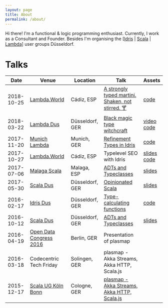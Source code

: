 ```yaml
---
layout: page
title: About
permalink: /about/
---
```


Hi there! I'm a functional & logic programming enthusiast. Currently, I work as a Consultant and Founder. Besides I'm organising the \[[Idris](https://www.meetup.com/idrisdus/) &#124; [Scala](https://www.meetup.com/scaladus/) &#124; [Lambda](https://www.meetup.com/lambdadus/)\] user groups Düsseldorf.

# Talks

| Date       | Venue | Location | Talk | Assets |
|------------|-------|----------|------|--------|
| 2018-10-25 | [Lambda.World](http://www.lambda.world/) | Cádiz, ESP | [A strongly typed martini. Shaken, not stirred. 🍸](http://cadiz.lambda.world/schedule/#session-105) | [code](https://github.com/janschultecom/20181025-strongly-typed-martini)|
| 2018-03-22 | [Lambda Dus](https://www.meetup.com/lambdadus/) | Düsseldorf, GER | [Black magic type witchcraft](https://www.meetup.com/lambdadus/events/247287024/) | [video](https://youtu.be/MLKDu6jwIQw) <br/> [code](https://github.com/janschultecom/20180322-lamdadus)|
| 2017-11-20 | [Munich Lambda](https://www.meetup.com/Munich-Lambda/) | Munich, GER | [Refinement Types in Idris](https://www.meetup.com/Munich-Lambda/events/241177016/) | [code](https://github.com/janschultecom/2017-11-20-Lambda-Meetup-Munich)|
| 2017-10-27 | [Lambda.World](http://www.lambda.world/) | Cádiz, ESP | Typelevel SEO with Idris | [slides]( https://slides.com/janschultecom/typelevel-seo/) <br/> [code]( https://github.com/janschultecom/typelevel-seo/) |
| 2017-07-06 | [Malaga Scala](https://www.meetup.com/Malaga-Scala/) | Malaga, ESP | [ADTs and Typeclasses](https://www.meetup.com/Malaga-Scala/events/240726851/) | [slides]( http://janschulte.com/2017-07-06-ADTs-and-Typeclasses/) |
| 2017-05-30 | [Scala Dus](https://www.meetup.com/scaladus/) | Düsseldorf, GER | [Opinionated Scala](https://www.meetup.com/scaladus/events/239929062/) | [slides]( https://github.com/scaladus/opinionated-scala ) |
| 2016-02-17 | [Idris Dus](https://www.meetup.com/idrisdus/) | Düsseldorf, GER | [Type-calculating functions](https://www.meetup.com/idrisdus/events/237070330/) | [code]( https://github.com/janschultecom/idrisdus-2017-02-22 ) |
| 2016-10-12 | [Scala Dus](https://www.meetup.com/scaladus/) | Düsseldorf, GER | [ADTs and Typeclasses](https://www.meetup.com/scaladus/events/233706740/) | [slides]( http://janschulte.com/2016-10-12-adts-typeclasses-scala/#/) |
| 2016-04-19 | [Open Data Congress 2016](https://www.bmwi.de/Redaktion/DE/Bildergalerie/2016/20160419-zypries-open-data-kongress.html) | Berlin, GER | Presentation of plasmap | |
| 2016-03-18 | Codecentric Tech Friday | Solingen, GER | plasmap - Akka Streams, Akka HTTP, Scala.js | |
| 2015-12-17 | [Scala UG Köln Bonn](https://www.meetup.com/Scala-User-Group-Koln-Bonn/) | Cologne, GER | [plasmap - Akka Streams, Akka HTTP, Scala.js](https://www.meetup.com/Scala-User-Group-Koln-Bonn/events/225774642/) | |
